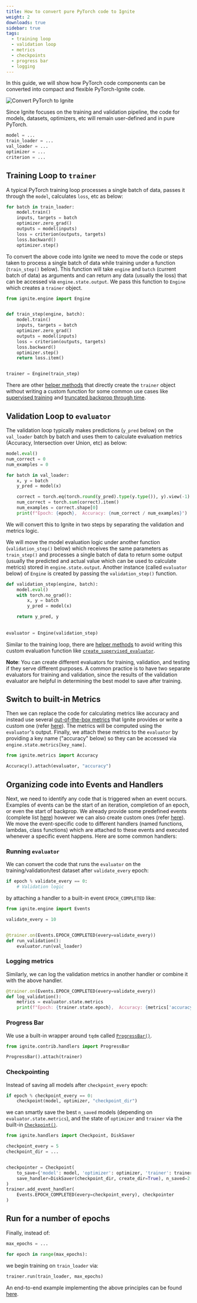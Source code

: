 ```yaml
---
title: How to convert pure PyTorch code to Ignite
weight: 2
downloads: true
sidebar: true
tags:
  - training loop
  - validation loop
  - metrics
  - checkpoints
  - progress bar
  - logging
---
```

In this guide, we will show how PyTorch code components can be converted into compact and flexible PyTorch-Ignite code. 

<!--more-->

![Convert PyTorch to Ignite](assets/convert-pytorch2ignite.gif)

Since Ignite focuses on the training and validation pipeline, the code for models, datasets, optimizers, etc will remain user-defined and in pure PyTorch.


```python
model = ...
train_loader = ...
val_loader = ...
optimizer = ...
criterion = ...
```

## Training Loop to `trainer`

A typical PyTorch training loop processes a single batch of data, passes it through the `model`, calculates `loss`, etc as below:

```python
for batch in train_loader:
    model.train()
    inputs, targets = batch
    optimizer.zero_grad()
    outputs = model(inputs)
    loss = criterion(outputs, targets)
    loss.backward()
    optimizer.step()
```

To convert the above code into Ignite we need to move the code or steps taken to process a single batch of data while training under a function (`train_step()` below). This function will take `engine` and `batch` (current batch of data) as arguments and can return any data (usually the loss) that can be accessed via `engine.state.output`. We pass this function to `Engine` which creates a `trainer` object.


```python
from ignite.engine import Engine


def train_step(engine, batch):
    model.train()
    inputs, targets = batch
    optimizer.zero_grad()
    outputs = model(inputs)
    loss = criterion(outputs, targets)
    loss.backward()
    optimizer.step()
    return loss.item()


trainer = Engine(train_step)
```

There are other [helper methods](https://pytorch.org/ignite/engine.html#helper-methods-to-define-supervised-trainer-and-evaluator) that directly create the `trainer` object without writing a custom function for some common use cases like [supervised training](https://pytorch.org/ignite/generated/ignite.engine.create_supervised_trainer.html#ignite.engine.create_supervised_trainer) and [truncated backprop through time](https://pytorch.org/ignite/contrib/engines.html#ignite.contrib.engines.tbptt.create_supervised_tbptt_trainer).

## Validation Loop to `evaluator`

The validation loop typically makes predictions (`y_pred` below) on the `val_loader` batch by batch and uses them to calculate evaluation metrics (Accuracy, Intersection over Union, etc) as below:

```python
model.eval()
num_correct = 0
num_examples = 0

for batch in val_loader:
    x, y = batch
    y_pred = model(x)

    correct = torch.eq(torch.round(y_pred).type(y.type()), y).view(-1)
    num_correct = torch.sum(correct).item()
    num_examples = correct.shape[0]
    print(f"Epoch: {epoch},  Accuracy: {num_correct / num_examples}")
```

We will convert this to Ignite in two steps by separating the validation and metrics logic.

We will move the model evaluation logic under another function (`validation_step()` below) which receives the same parameters as `train_step()` and processes a single batch of data to return some output (usually the predicted and actual value which can be used to calculate metrics) stored in `engine.state.output`. Another instance (called `evaluator` below) of `Engine` is created by passing the `validation_step()` function.


```python
def validation_step(engine, batch):
    model.eval()
    with torch.no_grad():
        x, y = batch
        y_pred = model(x)

    return y_pred, y
    
    
evaluator = Engine(validation_step)
```

Similar to the training loop, there are [helper methods](https://pytorch.org/ignite/engine.html#helper-methods-to-define-supervised-trainer-and-evaluator) to avoid writing this custom evaluation function like [`create_supervised_evaluator`](https://pytorch.org/ignite/generated/ignite.engine.create_supervised_evaluator.html#ignite.engine.create_supervised_evaluator).

**Note**: You can create different evaluators for training, validation, and testing if they serve different purposes. A common practice is to have two separate evaluators for training and validation, since the results of the validation evaluator are helpful in determining the best model to save after training.

## Switch to built-in Metrics

Then we can replace the code for calculating metrics like accuracy and instead use several [out-of-the-box metrics](https://pytorch.org/ignite/metrics.html#complete-list-of-metrics) that Ignite provides or write a custom one (refer [here](https://pytorch.org/ignite/metrics.html#how-to-create-a-custom-metric)). The metrics will be computed using the `evaluator`'s output. Finally, we attach these metrics to the `evaluator` by providing a key name ("accuracy" below) so they can be accessed via `engine.state.metrics[key_name]`.


```python
from ignite.metrics import Accuracy

Accuracy().attach(evaluator, "accuracy")
```

## Organizing code into Events and Handlers

Next, we need to identify any code that is triggered when an event occurs. Examples of events can be the start of an iteration, completion of an epoch, or even the start of backprop. We already provide some predefined events (complete list [here](https://pytorch.org/ignite/generated/ignite.engine.events.Events.html#ignite.engine.events.Events)) however we can also create custom ones (refer [here](https://pytorch.org/ignite/concepts.html#custom-events)). We move the event-specific code to different handlers (named functions, lambdas, class functions) which are attached to these events and executed whenever a specific event happens. Here are some common handlers:

### Running `evaluator`

We can convert the code that runs the `evaluator` on the training/validation/test dataset after `validate_every` epoch:

```python
if epoch % validate_every == 0:
    # Validation logic
```

by attaching a handler to a built-in event `EPOCH_COMPLETED` like:


```python
from ignite.engine import Events

validate_every = 10


@trainer.on(Events.EPOCH_COMPLETED(every=validate_every))
def run_validation():
    evaluator.run(val_loader)
```

### Logging metrics

Similarly, we can log the validation metrics in another handler or combine it with the above handler.


```python
@trainer.on(Events.EPOCH_COMPLETED(every=validate_every))
def log_validation():
    metrics = evaluator.state.metrics
    print(f"Epoch: {trainer.state.epoch},  Accuracy: {metrics['accuracy']}")
```

### Progress Bar

We use a built-in wrapper around `tqdm` called [`ProgressBar()`](https://pytorch.org/ignite/generated/ignite.contrib.handlers.tqdm_logger.html#module-ignite.contrib.handlers.tqdm_logger).


```python
from ignite.contrib.handlers import ProgressBar

ProgressBar().attach(trainer)
```

### Checkpointing

Instead of saving all models after `checkpoint_every` epoch:
```python
if epoch % checkpoint_every == 0:
    checkpoint(model, optimizer, "checkpoint_dir")
```

we can smartly save the best `n_saved` models (depending on `evaluator.state.metrics`), and the state of `optimizer` and `trainer` via the built-in [`Checkpoint()`](https://pytorch.org/ignite/generated/ignite.handlers.checkpoint.Checkpoint.html#checkpoint).



```python
from ignite.handlers import Checkpoint, DiskSaver

checkpoint_every = 5
checkpoint_dir = ...


checkpointer = Checkpoint(
    to_save={'model': model, 'optimizer': optimizer, 'trainer': trainer},
    save_handler=DiskSaver(checkpoint_dir, create_dir=True), n_saved=2
)
trainer.add_event_handler(
    Events.EPOCH_COMPLETED(every=checkpoint_every), checkpointer
)
```

## Run for a number of epochs

Finally, instead of:
```python
max_epochs = ...

for epoch in range(max_epochs):
```
we begin training on `train_loader` via:
```python
trainer.run(train_loader, max_epochs)
```

An end-to-end example implementing the above principles can be found [here](https://pytorch-ignite.ai/tutorials/getting-started/#complete-code).
